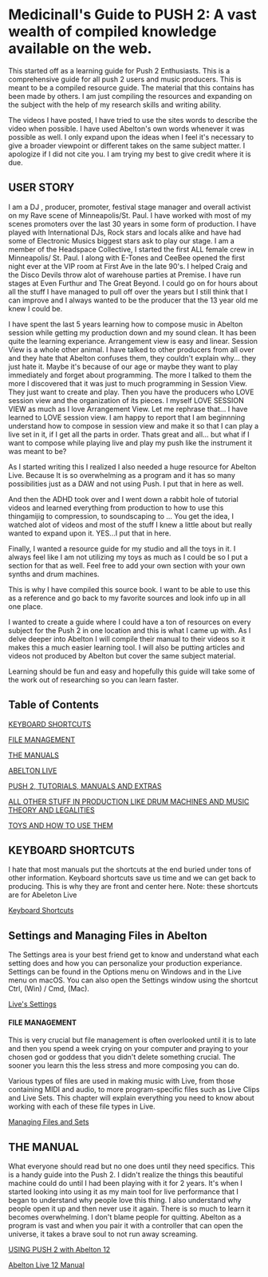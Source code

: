 # Medicinall's Guide to PUSH 2: A vast wealth of compiled knowledge available on the web.

This started off as a learning guide for Push 2 Enthusiasts. This is a comprehensive guide for all push 2 users and music producers.  This is meant to be a compiled resource guide. The material that this contains has been made by others.  I am just compiling the resources and expanding on the subject with the help of my research skills and writing ability.  

The videos I have posted, I have tried to use the sites words to describe the video when possible.  I have used Abelton's own words whenever it was possible as well. I only expand upon the ideas when I feel it's necessary to give a broader viewpoint or different takes on the same subject matter.  I apologize if I did not cite you.  I am trying my best to give credit where it is due.  

## USER STORY

I am a DJ , producer, promoter, festival stage manager and overall activist on my Rave scene of Minneapolis/St. Paul.  I have worked with most of my scenes promoters over the last 30 years in some form of production.  I have played with International DJs, Rock stars and locals alike and have had some of Electronic Musics biggest stars ask to play our stage.  I am a member of the Headspace Collective, I started the first ALL female crew in Minneapolis/ St. Paul.  I along with E-Tones and CeeBee opened the first night ever at the VIP room at First Ave in the late 90's.  I helped Craig and the Disco Devils throw alot of warehouse parties at Premise.  I have run stages at Even Furthur and The Great Beyond.  I could go on for hours about all the stuff I have managed to pull off over the years but I still think that I can improve and I always wanted to be the producer that the 13 year old me knew I could be.

I have spent the last 5 years learning how to compose music in Abelton session while getting my production down and my sound clean.  It has been quite the learning experiance.   Arrangement view is easy and linear.  Session View is a whole other animal.  I have talked to other producers from all over and they hate that Abelton confuses them, they couldn't explain why... they just hate it.  Maybe it's because of our age or maybe they want to play immediately and forget about programming.  The more I talked to them the more I discovered that it was just to much programming in Session View.  They just want to create and play. Then you have the producers who LOVE session view and the organization of its pieces.  I  myself LOVE SESSION VIEW as much as I love Arrangement View.  Let me rephrase that... I have learned to LOVE session view.  I am happy to report that I am beginnning understand how to compose in session view and make it so that I can play a live set in it,  if I get all the parts in order.  Thats great and all... but what if I want to compose while playing live and play my push like the instrument it was meant to be?  

As I started writing this I realized I also needed a huge resource for Abelton Live.  Because It is so overwhelming as a program and it has so many possibilities just as a DAW and not using Push.  I put that in here as well. 

And then the ADHD took over and I went down a rabbit hole of tutorial videos and learned everything from production to how to use this thingamijig to compression, to soundscaping to ... You get the idea, I watched alot of videos and most of the stuff I knew a little about but really wanted to expand upon it.  YES...I put that in here.

Finally, I wanted a resource guide for my studio and all the toys in it.  I always feel like I am not utilizing my toys as much as I could be so I put a section for that as well.  Feel free to add your own section with your own synths and drum machines.  

This is why I have compiled this source book.  I want to be able to use this as a reference and go back to my favorite sources and look info up in all one place.

I wanted to create a guide where I could have a ton of resources on every subject for the Push 2 in one location and this is what I came up with. As I delve deeper into Abelton I will compile their manual to their videos so it makes this a much easier learning tool.  I will also be putting articles and videos not produced by Abelton but cover the same subject material.  

Learning should be fun and easy and hopefully this guide will take some of the work out of researching so you can learn faster.

## Table of Contents

[KEYBOARD SHORTCUTS](https://github.com/Blushiva/PUSH-2-Cheats?tab=readme-ov-file#keyboard-shortcuts)

[FILE MANAGEMENT](https://github.com/Blushiva/PUSH-2-Cheats?tab=readme-ov-file#file-management)

[THE MANUALS](https://github.com/Blushiva/PUSH-2-Cheats?tab=readme-ov-file#the-manual)

[ABELTON LIVE](https://github.com/Blushiva/PUSH-2-Cheats/blob/main/Abelton%20Live/README.md#ableton-live)

[PUSH 2, TUTORIALS, MANUALS AND EXTRAS](https://github.com/Blushiva/PUSH-2-Cheats/tree/main/Push%202%20%26%20How%20To%20Use%20It#push-2-tutorials-manuals-and-extras)

[ALL OTHER STUFF IN PRODUCTION LIKE DRUM MACHINES AND MUSIC THEORY AND LEGALITIES](https://github.com/Blushiva/PUSH-2-Cheats/blob/main/Production/README.md#all-other-stuff-in-production-like-drum-machines-and-music-theory-and-legalities)

[TOYS AND HOW TO USE THEM](https://github.com/Blushiva/PUSH-2-Cheats/blob/main/How%20To's%20on%20Synths%20%26%20Drum%20Machines/README.md#my-toys-and-how-to-use-them)

[]()
[]()
[]()
[]()
[]()
[]()
[]()
[]()
[]()
[]()
[]()
[]()
[]()
[]()
[]()
[]()
[]()
[]()
[]()
[]()
[]()
[]()
[]()
[]()
[]()
[]()
[]()
[]()



## KEYBOARD SHORTCUTS

I hate that most manuals put the shortcuts at the end buried under tons of other information.  Keyboard shortcuts save us time and we can get back to producing.  This is why they are front and center here.  Note: these shortcuts are for Abeleton Live

[Keyboard Shortcuts](https://www.ableton.com/en/live-manual/12/live-keyboard-shortcuts/#live-keyboard-shortcuts)

## Settings and Managing Files in Abelton

The Settings area is your best friend get to know and understand what each setting does and how you can personalize your production experiance.  Settings can be found in the Options menu on Windows and in the Live menu on macOS. You can also open the Settings window using the shortcut Ctrl, (Win) / Cmd, (Mac).

[Live's Settings](https://www.ableton.com/en/live-manual/12/first-steps/#lives-settings)

#### FILE MANAGEMENT

This is very crucial but file management is often overlooked until it is to late and then you spend a week crying on your computer and praying to your chosen god or goddess that you didn't delete something crucial.  The sooner you learn this the less stress and more composing you can do.

Various types of files are used in making music with Live, from those containing MIDI and audio, to more program-specific files such as Live Clips and Live Sets. This chapter will explain everything you need to know about working with each of these file types in Live.

[Managing Files and Sets](https://www.ableton.com/en/live-manual/12/managing-files-and-sets/#managing-files-and-sets)

## THE MANUAL

What everyone should read but no one does until they need specifics.  This is a handy guide into the Push 2.  I didn't realize the things this beautiful machine could do until I had been playing with it for 2 years.  It's when I started looking into using it as my main tool for live performance that I began to understand why people love this thing.  I also understand why people open it up and then never use it again.  There is so much to learn it becomes overwhelming.  I don't blame people for quitting.  Abelton as a program is vast and when you pair it with a controller that can open the universe, it takes a brave soul to not run away screaming. 

[USING PUSH 2 with Abelton 12](https://www.ableton.com/en/live-manual/12/using-push-2/#using-push-2)

[Abelton Live 12 Manual](https://www.ableton.com/en/manual/welcome-to-live/)
